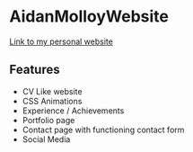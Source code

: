 # AidanMolloyWebsite
[Link to my personal website](https://www.aidan.molloy.ie)

## Features
* CV Like website
* CSS Animations
* Experience / Achievements
* Portfolio page
* Contact page with functioning contact form
* Social Media
